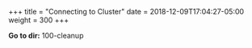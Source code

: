+++
title = "Connecting to Cluster"
date = 2018-12-09T17:04:27-05:00
weight = 300
+++

**Go to dir:** 100-cleanup
